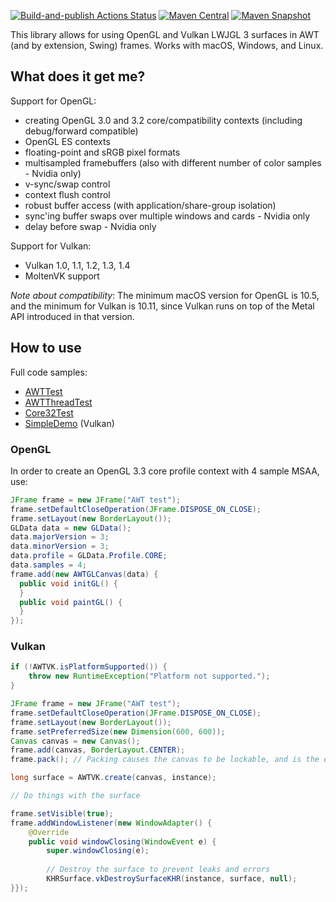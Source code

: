[![Build-and-publish Actions Status](https://github.com/LWJGLX/lwjgl3-awt/workflows/build-and-publish/badge.svg)](https://github.com/LWJGLX/lwjgl3-awt/actions) [![Maven Central](https://img.shields.io/maven-central/v/org.lwjglx/lwjgl3-awt.svg?label=Maven%20Central)](https://search.maven.org/search?q=g:%22org.lwjglx%22%20AND%20a:%22lwjgl3-awt%22&core=gav) [![Maven Snapshot](https://img.shields.io/nexus/s/https/oss.sonatype.org/org.lwjglx/lwjgl3-awt.svg)](https://oss.sonatype.org/content/repositories/snapshots/org/lwjglx/lwjgl3-awt/)

This library allows for using OpenGL and Vulkan LWJGL 3 surfaces in AWT (and by extension, Swing) frames. Works with macOS, Windows, and Linux.

## What does it get me?

Support for OpenGL:
- creating OpenGL 3.0 and 3.2 core/compatibility contexts (including debug/forward compatible)
- OpenGL ES contexts
- floating-point and sRGB pixel formats
- multisampled framebuffers (also with different number of color samples - Nvidia only)
- v-sync/swap control
- context flush control
- robust buffer access (with application/share-group isolation)
- sync'ing buffer swaps over multiple windows and cards - Nvidia only
- delay before swap - Nvidia only

Support for Vulkan:
- Vulkan 1.0, 1.1, 1.2, 1.3, 1.4
- MoltenVK support

_Note about compatibility_:
The minimum macOS version for OpenGL is 10.5, and the minimum for Vulkan is 10.11, since Vulkan runs on top of the Metal API introduced in that version.

## How to use
Full code samples:
- [AWTTest](/test/org/lwjgl/opengl/awt/AWTTest.java)
- [AWTThreadTest](/test/org/lwjgl/opengl/awt/AWTThreadTest.java)
- [Core32Test](/test/org/lwjgl/opengl/awt/Core32Test.java)
- [SimpleDemo](/test/org/lwjgl/vulkan/awt/SimpleDemo.java) (Vulkan)

### OpenGL

In order to create an OpenGL 3.3 core profile context with 4 sample MSAA, use:

```Java
JFrame frame = new JFrame("AWT test");
frame.setDefaultCloseOperation(JFrame.DISPOSE_ON_CLOSE);
frame.setLayout(new BorderLayout());
GLData data = new GLData();
data.majorVersion = 3;
data.minorVersion = 3;
data.profile = GLData.Profile.CORE;
data.samples = 4;
frame.add(new AWTGLCanvas(data) {
  public void initGL() {
  }
  public void paintGL() {
  }
});
```

### Vulkan

```Java
if (!AWTVK.isPlatformSupported()) {
	throw new RuntimeException("Platform not supported.");
}

JFrame frame = new JFrame("AWT test");
frame.setDefaultCloseOperation(JFrame.DISPOSE_ON_CLOSE);
frame.setLayout(new BorderLayout());
frame.setPreferredSize(new Dimension(600, 600));
Canvas canvas = new Canvas();
frame.add(canvas, BorderLayout.CENTER);
frame.pack(); // Packing causes the canvas to be lockable, and is the earliest time it can be used

long surface = AWTVK.create(canvas, instance);

// Do things with the surface

frame.setVisible(true);
frame.addWindowListener(new WindowAdapter() {
    @Override
    public void windowClosing(WindowEvent e) {
        super.windowClosing(e);
		
        // Destroy the surface to prevent leaks and errors
        KHRSurface.vkDestroySurfaceKHR(instance, surface, null);
}});
```